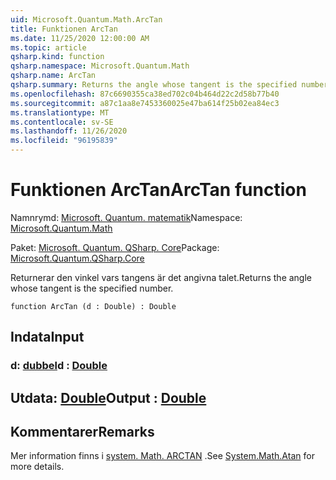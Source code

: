 ```yaml
---
uid: Microsoft.Quantum.Math.ArcTan
title: Funktionen ArcTan
ms.date: 11/25/2020 12:00:00 AM
ms.topic: article
qsharp.kind: function
qsharp.namespace: Microsoft.Quantum.Math
qsharp.name: ArcTan
qsharp.summary: Returns the angle whose tangent is the specified number.
ms.openlocfilehash: 87c6690355ca38ed702c04b464d22c2d58b77b40
ms.sourcegitcommit: a87c1aa8e7453360025e47ba614f25b02ea84ec3
ms.translationtype: MT
ms.contentlocale: sv-SE
ms.lasthandoff: 11/26/2020
ms.locfileid: "96195839"
---
```

# <a name="arctan-function"></a><span data-ttu-id="80019-102">Funktionen ArcTan</span><span class="sxs-lookup"><span data-stu-id="80019-102">ArcTan function</span></span>

<span data-ttu-id="80019-103">Namnrymd: [Microsoft. Quantum. matematik](xref:Microsoft.Quantum.Math)</span><span class="sxs-lookup"><span data-stu-id="80019-103">Namespace: [Microsoft.Quantum.Math](xref:Microsoft.Quantum.Math)</span></span>

<span data-ttu-id="80019-104">Paket: [Microsoft. Quantum. QSharp. Core](https://nuget.org/packages/Microsoft.Quantum.QSharp.Core)</span><span class="sxs-lookup"><span data-stu-id="80019-104">Package: [Microsoft.Quantum.QSharp.Core](https://nuget.org/packages/Microsoft.Quantum.QSharp.Core)</span></span>


<span data-ttu-id="80019-105">Returnerar den vinkel vars tangens är det angivna talet.</span><span class="sxs-lookup"><span data-stu-id="80019-105">Returns the angle whose tangent is the specified number.</span></span>

```qsharp
function ArcTan (d : Double) : Double
```


## <a name="input"></a><span data-ttu-id="80019-106">Indata</span><span class="sxs-lookup"><span data-stu-id="80019-106">Input</span></span>

### <a name="d--double"></a><span data-ttu-id="80019-107">d: [dubbel](xref:microsoft.quantum.lang-ref.double)</span><span class="sxs-lookup"><span data-stu-id="80019-107">d : [Double](xref:microsoft.quantum.lang-ref.double)</span></span>





## <a name="output--double"></a><span data-ttu-id="80019-108">Utdata: [Double](xref:microsoft.quantum.lang-ref.double)</span><span class="sxs-lookup"><span data-stu-id="80019-108">Output : [Double](xref:microsoft.quantum.lang-ref.double)</span></span>



## <a name="remarks"></a><span data-ttu-id="80019-109">Kommentarer</span><span class="sxs-lookup"><span data-stu-id="80019-109">Remarks</span></span>

<span data-ttu-id="80019-110">Mer information finns i [system. Math. ARCTAN](https://docs.microsoft.com/dotnet/api/system.math.atan) .</span><span class="sxs-lookup"><span data-stu-id="80019-110">See [System.Math.Atan](https://docs.microsoft.com/dotnet/api/system.math.atan) for more details.</span></span>